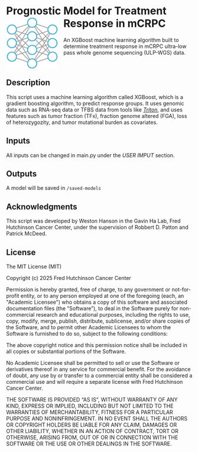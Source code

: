 
<h1>Prognostic Model for Treatment Response in mCRPC<img src="misc/graph.png" width="140" align="left" style="margin-right: 15px;"></h1>

An XGBoost machine learning algorithm built to determine treatment response in mCRPC ultra-low pass whole genome sequencing (ULP-WGS) data.

<br/>

## Description
This script uses a machine learning algorithm called XGBoost, which is a gradient boosting algorithm, to predict response groups. It uses genomic data such as RNA-seq data or TFBS data from tools like *[Triton](https://github.com/GavinHaLab/TritonNP)*, and uses features such as tumor fraction (TFx), fraction genome altered (FGA), loss of heterozygozity, and tumor mutational burden as covariates.

## Inputs
All inputs can be changed in main.py under the *USER IMPUT* section.

## Outputs
A model will be saved in `/saved-models` 

## Acknowledgments
This script was developed by Weston Hanson in the Gavin Ha Lab, Fred Hutchinson Cancer Center, under the supervision of Robbert D. Patton and Patrick McDeed.

## License
The MIT License (MIT)

Copyright (c) 2025 Fred Hutchinson Cancer Center

Permission is hereby granted, free of charge, to any government or not-for-profit entity, or to any person employed at one of the foregoing (each, an "Academic Licensee") who obtains a copy of this software and associated documentation files (the “Software”), to deal in the Software purely for non-commercial research and educational purposes, including the rights to use, copy, modify, merge, publish, distribute, sublicense, and/or share copies of the Software, and to permit other Academic Licensees to whom the Software is furnished to do so, subject to the following conditions:

The above copyright notice and this permission notice shall be included in all copies or substantial portions of the Software.

No Academic Licensee shall be permitted to sell or use the Software or derivatives thereof in any service for commercial benefit. For the avoidance of doubt, any use by or transfer to a commercial entity shall be considered a commercial use and will require a separate license with Fred Hutchinson Cancer Center.

THE SOFTWARE IS PROVIDED “AS IS”, WITHOUT WARRANTY OF ANY KIND, EXPRESS OR IMPLIED, INCLUDING BUT NOT LIMITED TO THE WARRANTIES OF MERCHANTABILITY, FITNESS FOR A PARTICULAR PURPOSE AND NONINFRINGEMENT. IN NO EVENT SHALL THE AUTHORS OR COPYRIGHT HOLDERS BE LIABLE FOR ANY CLAIM, DAMAGES OR OTHER LIABILITY, WHETHER IN AN ACTION OF CONTRACT, TORT OR OTHERWISE, ARISING FROM, OUT OF OR IN CONNECTION WITH THE SOFTWARE OR THE USE OR OTHER DEALINGS IN THE SOFTWARE.
